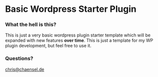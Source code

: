 # Basic Wordpress Starter Plugin

### What the hell is this?

This is just a very basic wordpress plugin starter template which will be expanded with new features __over time__. This is just a template for my WP plugin development, but feel free to use it.

### Questions?
chris@chaensel.de